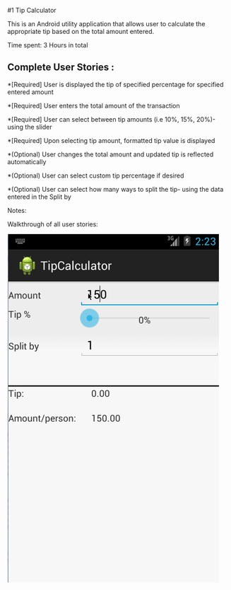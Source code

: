 #1 Tip Calculator 

This is an Android utility application that allows user to calculate the appropriate tip based on the total amount entered.

Time spent: 3 Hours in total

Complete User Stories :
-------------------------
*[Required] User is displayed the tip of specified percentage for specified entered amount

*[Required] User enters the total amount of the transaction

*[Required] User can select between tip amounts (i.e 10%, 15%, 20%)- using the slider

*[Required] Upon selecting tip amount, formatted tip value is displayed

*(Optional) User changes the total amount and updated tip is reflected automatically

*(Optional) User can select custom tip percentage if desired

*(Optional) User can select how many ways to split the tip- using the data entered in the Split by

Notes:

Walkthrough of all user stories:

![Video Walkthrough](TipCalculator.gif)
